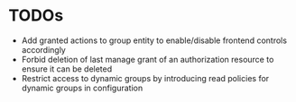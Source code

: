 # TODOs

* Add granted actions to group entity to enable/disable frontend controls accordingly 
* Forbid deletion of last manage grant of an authorization resource to ensure it can be deleted
* Restrict access to dynamic groups by introducing read policies for dynamic groups in configuration
